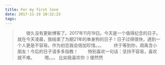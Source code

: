 ```yaml
---
title: For my first love
date: 2017-11-19 10:32:23
tags:
---
```

> &emsp;&emsp;很久没有更新博客了。2017年11月19日。今天是一个值得纪念的日子。就在今天凌晨，我结束了为期21年的单身狗的日子！日子过得很快，遇到一个人更是不容易。作为初恋我会倍加珍惜。。。
&emsp;&emsp;终于等到你，周禹含小朋友！今后的日子请多多指教！
&emsp;&emsp;特别喜欢一句话：坚持不容易，喜欢就不难。
&emsp;&emsp;嗯。。。 比如我喜欢你 :) 傻然然